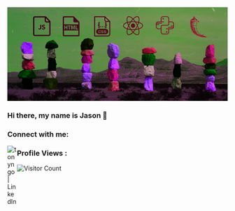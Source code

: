 <img align="center" src="https://github.com/dunnjm814/dunnjm814/blob/main/jason_github_banner.jpg?raw=true"/>

### Hi there, my name is Jason 👋

### Connect with me:

  [<img align="left" alt="tonyngo | LinkedIn" width="22px" src="https://cdn.jsdelivr.net/npm/simple-icons@v3/icons/linkedin.svg" />][linkedin]

### Profile Views :<br>
![Visitor Count](https://profile-counter.glitch.me/dunnjm814/count.svg)


[linkedin]: https://www.linkedin.com/in/jason-dunn-5667a1b7/

<!--
**dunnjm814/dunnjm814** is a ✨ _special_ ✨ repository because its `README.md` (this file) appears on your GitHub profile.

Here are some ideas to get you started:

- 🔭 I’m currently working on ...
- 🌱 I’m currently learning ...
- 👯 I’m looking to collaborate on ...
- 🤔 I’m looking for help with ...
- 💬 Ask me about ...
- 📫 How to reach me: ...
- 😄 Pronouns: ...
- ⚡ Fun fact: ...
-->
